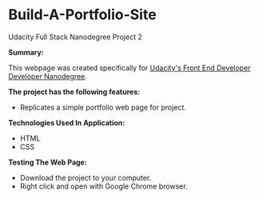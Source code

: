 # Build-A-Portfolio-Site
Udacity Full Stack Nanodegree Project 2

**Summary:**

This webpage was created specifically for [Udacity's Front End Developer Developer Nanodegree](https://www.udacity.com).

**The project has the following features:**

* Replicates a simple portfolio web page for project.

**Technologies Used In Application:**

* HTML
* CSS

**Testing The Web Page:**

* Download the project to your computer.
* Right click and open with Google Chrome browser.
